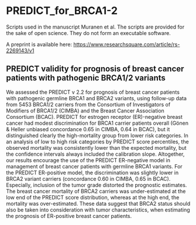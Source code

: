 # PREDICT_for_BRCA1-2
Scripts used in the manuscript Muranen et al.
The scripts are provided for the sake of open science. They do not form an executable software.

A preprint is available here: https://www.researchsquare.com/article/rs-2269143/v1

## PREDICT validity for prognosis of breast cancer patients with pathogenic BRCA1/2 variants 

We assessed the PREDICT v 2.2 for prognosis of breast cancer patients with pathogenic germline BRCA1 and BRCA2 variants, using follow-up data from 5453 BRCA1/2 carriers from the Consortium of Investigators of Modifiers of BRCA1/2 (CIMBA) and the Breast Cancer Association Consortium (BCAC). 
PREDICT for estrogen receptor (ER)-negative breast cancer had modest discrimination for BRCA1 carrier patients overall (Gönen & Heller unbiased concordance 0.65 in CIMBA, 0.64 in BCAC), but it distinguished clearly the high-mortality group from lower risk categories. In an analysis of low to high risk categories by PREDICT score percentiles, the observed mortality was consistently lower than the expected mortality, but the confidence intervals always included the calibration slope. Altogether, our results encourage the use of the PREDICT ER-negative model in management of breast cancer patients with germline BRCA1 variants. For the PREDICT ER-positive model, the discrimination was slightly lower in BRCA2 variant carriers (concordance 0.60 in CIMBA, 0.65 in BCAC). Especially, inclusion of the tumor grade distorted the prognostic estimates. The breast cancer mortality of BRCA2 carriers was under-estimated at the low end of the PREDICT score distribution, whereas at the high end, the mortality was over-estimated. These data suggest that BRCA2 status should also be taken into consideration with tumor characteristics, when estimating the prognosis of ER-positive breast cancer patients.

